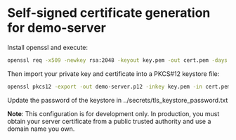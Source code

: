 # Self-signed certificate generation for demo-server

Install openssl and execute:

```bash
openssl req -x509 -newkey rsa:2048 -keyout key.pem -out cert.pem -days 3650 -subj '/CN=demo-server' -config openssl.cnf -extensions v3_req -nodes
```

Then import your private key and certificate into a PKCS#12 keystore file:

```bash
openssl pkcs12 -export -out demo-server.p12 -inkey key.pem -in cert.pem -keypbe AES-256-CBC -certpbe AES-256-CBC
```

Update the password of the keystore in ../secrets/tls_keystore_password.txt

**Note**: This configuration is for development only. In production, you must obtain your server certificate from a public trusted authority and use a domain name you own.
